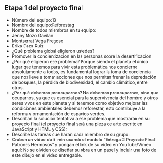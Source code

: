 ## Etapa 1 del proyecto final

- Número del equipo:18
- Nombre del equipo:Reforestag
- Nombre de todos miembros en tu equipo:
- Jenny Mozo Gavilan
- Montserrat Vega Fregoso
- Erika Deza Ruiz
- ¿Qué problema global eligieron ustedes?
- Promover la concientizacion en las personas sobre la desertificacion
- ¿Por qué eligieron ese problema? Porque siendo el planeta el único lugar que tenemos para vivir esta problemática nos concierne absolutamente a todos, es fundamental lograr la toma de conciencia que nos lleve a tomar acciones que nos permitan frenar la depredación de bosques, la pérdida de biodiversidad, el cambio climático, entre otros.
- ¿Por qué debemos preocuparnos? No debemos preocuparnos, sino que ocuparnos, ya que es esencial para la supervivencia del hombre y otros seres vivos en este planeta y si tenemos como objetivo mejorar las condiciones ambientales debemos reforestar, esto contribuye a la reforma y ornamentación de espacios verdes.
- Describan la solución tentativa a ese problema que mostrarán en su proyecto final (el proyecto final será una pieza de arte escrito en JavaScript y HTML y CSS):
- Describe las tareas que harán cada miembro de su grupo:
- Graben un video de 5-min usando el modelo “Entrega 2 Proyecto Final Patrones Hermosos” y pongan el link de su vídeo en YouTube/Vimeo aquí:
No se olviden de diseñar su obra en un papel y incluir una foto de este dibujo en el vídeo entregable.
